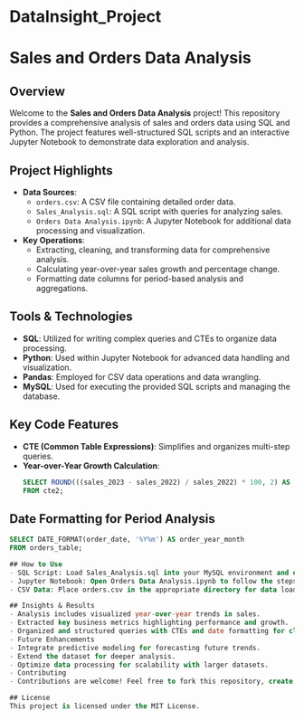 # DataInsight_Project

# Sales and Orders Data Analysis

## Overview
Welcome to the **Sales and Orders Data Analysis** project! This repository provides a comprehensive analysis of sales and orders data using SQL and Python. The project features well-structured SQL scripts and an interactive Jupyter Notebook to demonstrate data exploration and analysis.

## Project Highlights
- **Data Sources**:
  - `orders.csv`: A CSV file containing detailed order data.
  - `Sales_Analysis.sql`: A SQL script with queries for analyzing sales.
  - `Orders Data Analysis.ipynb`: A Jupyter Notebook for additional data processing and visualization.
- **Key Operations**:
  - Extracting, cleaning, and transforming data for comprehensive analysis.
  - Calculating year-over-year sales growth and percentage change.
  - Formatting date columns for period-based analysis and aggregations.

## Tools & Technologies
- **SQL**: Utilized for writing complex queries and CTEs to organize data processing.
- **Python**: Used within Jupyter Notebook for advanced data handling and visualization.
- **Pandas**: Employed for CSV data operations and data wrangling.
- **MySQL**: Used for executing the provided SQL scripts and managing the database.

## Key Code Features
- **CTE (Common Table Expressions)**: Simplifies and organizes multi-step queries.
- **Year-over-Year Growth Calculation**:
  ```sql
  SELECT ROUND(((sales_2023 - sales_2022) / sales_2022) * 100, 2) AS growth_percentage
  FROM cte2;

## Date Formatting for Period Analysis
  ```sql
  SELECT DATE_FORMAT(order_date, '%Y%m') AS order_year_month
  FROM orders_table;

## How to Use
- SQL Script: Load Sales_Analysis.sql into your MySQL environment and execute the queries.
- Jupyter Notebook: Open Orders Data Analysis.ipynb to follow the steps for data analysis and visualization.
- CSV Data: Place orders.csv in the appropriate directory for data loading and analysis.

## Insights & Results
- Analysis includes visualized year-over-year trends in sales.
- Extracted key business metrics highlighting performance and growth.
- Organized and structured queries with CTEs and date formatting for clear reporting.
- Future Enhancements
- Integrate predictive modeling for forecasting future trends.
- Extend the dataset for deeper analysis.
- Optimize data processing for scalability with larger datasets.
- Contributing
- Contributions are welcome! Feel free to fork this repository, create a branch for any features or bug fixes, and submit a pull request for review.

## License
This project is licensed under the MIT License.
